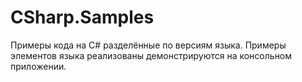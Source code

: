 # CSharp.Samples
Примеры кода на C# разделённые по версиям языка. Примеры элементов языка реализованы демонстрируются на консольном приложении.
